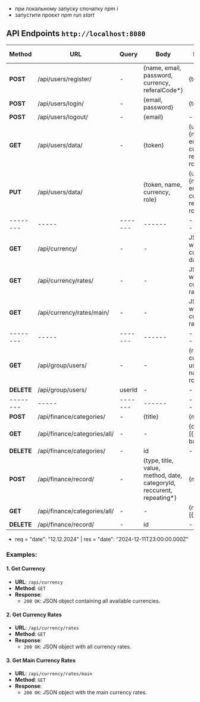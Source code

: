 - при локальному запуску спочатку *npm i*
- запустити проєкт *npm run start*



## API Endpoints `http://localhost:8080` 

| Method | URL | Query | Body | Response | bearer token |
|--------|-----|--------|------|----------|--------------|
| **POST** | /api/users/register/ | - | {name, email, password, currency, referalCode*} | {token} | no |
| **POST** | /api/users/login/ | - |  {email, password} | {token} | no |
| **POST** | /api/users/logout/ | - |  {email} | - | yes |
| **GET** | /api/users/data/ | - |  {token} | {user : {name, email, currency, referalCode, role}} | yes |
| **PUT** | /api/users/data/ |  |  {token, name, currency, role} | {user : {name, email, currency, referalCode, role}} | yes |
|--------|-----|-------|------|----------|------|
| **GET** | /api/currency/ | - | - | JSON object with currency data | no |
| **GET** | /api/currency/rates/ | - | - | JSON object with currency rates | no |
| **GET** | /api/currency/rates/main/ | - | - | JSON object with main currency rates | no |
|--------|-----|-------|------|----------|------|
| **GET** | /api/group/users/ | - | - | {referalCode, currency, users: [ {_id, name, email, role}]} | yes |
| **DELETE** | /api/group/users/ | userId | - | - | yes |
|--------|-----|-------|------|----------|------|
| **POST** | /api/finance/categories/ | - | {title} | {message} | yes |
| **GET** | /api/finance/categories/all/ | - | - | {categories: [{_id, title, balanceId}]} | yes |
| **DELETE** | /api/finance/categories/ | - | id | - | yes |
| **POST** | /api/finance/record/ | - | {type, title, value, method, date, categoryId, reccurent, repeating*} | {message} | yes |
| **GET** | /api/finance/categories/all/ | - | - | {records: [{_... }]} | yes |
| **DELETE** | /api/finance/record/ | - | id | - | yes |


- req = "date": "12.12.2024" | res = "date": "2024-12-11T23:00:00.000Z"

### Examples:
#### 1. Get Currency
- **URL**: `/api/currency`
- **Method**: `GET`
- **Response**:
  - `200 OK`: JSON object containing all available currencies.

#### 2. Get Currency Rates
- **URL**: `/api/currency/rates`
- **Method**: `GET`
- **Response**:
  - `200 OK`: JSON object with all currency rates.

#### 3. Get Main Currency Rates
- **URL**: `/api/currency/rates/main`
- **Method**: `GET`
- **Response**:
  - `200 OK`: JSON object with the main currency rates.